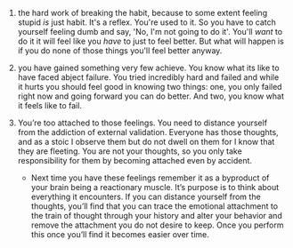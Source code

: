 1) the hard work of breaking the habit, because to some extent feeling stupid _is_ just habit. It's a reflex. You're used to it. So you have to catch yourself feeling dumb and say, 'No, I'm not going to do it'. You'll _want_ to do it  it will feel like you _have_ to just to feel better. But what will happen is if you do none of those things you'll feel better anyway.

2) you have gained something very few achieve. You know what its like to have faced abject failure. You tried incredibly hard and failed and while it hurts you should feel good in knowing two things: one, you only failed right now and going forward you can do better. And two, you know what it feels like to fail.

3) You’re too attached to those feelings. You need to distance yourself from the addiction of external validation. Everyone has those thoughts, and as a stoic I observe them but do not dwell on them for I know that they are fleeting. You are not your thoughts, so you only take responsibility for them by becoming attached even by accident.
	- Next time you have these feelings remember it as a byproduct of your brain being a reactionary muscle. It’s purpose is to think about everything it encounters. If you can distance yourself from the thoughts, you’ll find that you can trace the emotional attachment to the train of thought through your history and alter your behavior and remove the attachment you do not desire to keep. Once you perform this once you’ll find it becomes easier over time.
